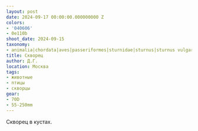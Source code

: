 ```yaml
---
layout: post
date: 2024-09-17 00:00:00.000000000 Z
colors:
- '040606'
- 0e110b
shoot_date: 2024-09-15
taxonomy:
- animalia|chordata|aves|passeriformes|sturnidae|sturnus|sturnus vulgaris
title: Скворец
author: Д.Г.
location: Москва
tags:
- животные
- птицы
- скворцы
gear:
- 70D
- 55-250mm
---
```

Скворец в кустах.

